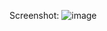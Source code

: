 Screenshot:
![image](https://github.com/replyre/travel-website-UI/assets/121796450/a2034964-d678-47aa-a3fe-a041e811ad74)
